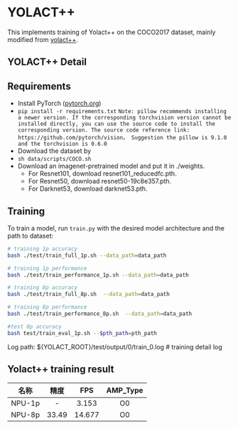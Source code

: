 # YOLACT++

This implements training of Yolact++ on the COCO2017 dataset, mainly modified from [yolact++](https://github.com/dbolya/yolact).

## YOLACT++ Detail

## Requirements

- Install PyTorch ([pytorch.org](http://pytorch.org))
- `pip install -r requirements.txt`
  `Note: pillow recommends installing a newer version. If the corresponding torchvision version cannot be installed directly, you can use the source code to install the corresponding version. The source code reference link: https://github.com/pytorch/vision，
Suggestion the pillow is 9.1.0 and the torchvision is 0.6.0`
- Download the dataset by
- `sh data/scripts/COCO.sh`
- Download  an imagenet-pretrained model and put it in ./weights.
    - For Resnet101, download resnet101_reducedfc.pth.
    - For Resnet50, download resnet50-19c8e357.pth.
    - For Darknet53, download darknet53.pth.

## Training

To train a model, run `train.py` with the desired model architecture and the path to dataset:

```bash
# training 1p accuracy
bash ./test/train_full_1p.sh --data_path=data_path

# training 1p performance
bash ./test/train_performance_1p.sh --data_path=data_path

# training 8p accuracy
bash ./test/train_full_8p.sh  --data_path=data_path

# training 8p performance
bash ./test/train_performance_8p.sh  --data_path=data_path

#test 8p accuracy
bash test/train_eval_1p.sh --$pth_path=pth_path
```

Log path:
    ${YOLACT_ROOT}/test/output/0/train_0.log      # training detail log



## Yolact++ training result

| 名称    | 精度       | FPS | AMP_Type   |
| :------: | :------:  | :------: | :------: |
| NPU-1p        |  -      |   3.153      |   O0      |
|  NPU-8p  |   33.49    |    14.677     |   O0    |
